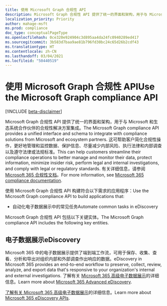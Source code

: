 ```yaml
---
title: 使用 Microsoft Graph 合规性 API
description: Microsoft Graph 合规性 API 提供了统一的界面和架构，用于与 Microsoft 和生态系统合作伙伴的合规性解决方案集成。 这可帮助客户简化合规性操作，更好地管理和监控数据、保护信息、尽量减少内部风险、执行法律和内部调查以及遵守法律或法规标准。
localization_priority: Priority
author: mahage-msft
ms.prod: compliance
doc_type: conceptualPageType
ms.openlocfilehash: 0ce320e924904c3d895aa4da24fc0940289ed417
ms.sourcegitcommit: 3b583d7baa9ae81b796fd30bc24c65d26b2cdf43
ms.translationtype: HT
ms.contentlocale: zh-CN
ms.lasthandoff: 03/04/2021
ms.locfileid: "50440519"
---
```

# <a name="use-the-microsoft-graph-compliance-api"></a><span data-ttu-id="0f506-104">使用 Microsoft Graph 合规性 API</span><span class="sxs-lookup"><span data-stu-id="0f506-104">Use the Microsoft Graph compliance API</span></span>

[!INCLUDE [beta-disclaimer](../../includes/beta-disclaimer.md)]

<span data-ttu-id="0f506-105">Microsoft Graph 合规性 API 提供了统一的界面和架构，用于与 Microsoft 和生态系统合作伙伴的合规性解决方案集成。</span><span class="sxs-lookup"><span data-stu-id="0f506-105">The Microsoft Graph compliance API provides a unified interface and schema to integrate with compliance solutions from Microsoft and ecosystem partners.</span></span> <span data-ttu-id="0f506-106">这可帮助客户简化合规性操作，更好地管理和监控数据、保护信息、尽量减少内部风险、执行法律和内部调查以及遵守法律或法规标准。</span><span class="sxs-lookup"><span data-stu-id="0f506-106">This can help customers streamline their compliance operations to better manage and monitor their data, protect information, minimize insider risk, perform legal and internal investigations, and comply with legal or regulatory standards.</span></span> <span data-ttu-id="0f506-107">有关详细信息，请参阅 [Microsoft 365 合规性文档](/microsoft-365/compliance)。</span><span class="sxs-lookup"><span data-stu-id="0f506-107">For more information, see [Microsoft 365 compliance documentation](/microsoft-365/compliance).</span></span>

<span data-ttu-id="0f506-108">使用 Microsoft Graph 合规性 API 构建符合以下需求的应用程序：</span><span class="sxs-lookup"><span data-stu-id="0f506-108">Use the Microsoft Graph compliance API to build applications that:</span></span>

- <span data-ttu-id="0f506-109">自动化电子数据展示中的常见任务</span><span class="sxs-lookup"><span data-stu-id="0f506-109">Automate common tasks in eDiscovery</span></span>

<span data-ttu-id="0f506-110">Microsoft Graph 合规性 API 包括以下关键实体。</span><span class="sxs-lookup"><span data-stu-id="0f506-110">The Microsoft Graph compliance API includes the following key entities.</span></span>

## <a name="ediscovery"></a><span data-ttu-id="0f506-111">电子数据展示</span><span class="sxs-lookup"><span data-stu-id="0f506-111">eDiscovery</span></span>

<span data-ttu-id="0f506-112">Microsoft 365 中的电子数据展示提供了端到端工作流，可用于保存、收集、查看、分析和导出对组织内部和外部调查作出响应的数据。</span><span class="sxs-lookup"><span data-stu-id="0f506-112">eDiscovery in Microsoft 365 provides an end-to-end workflow to preserve, collect, review, analyze, and export data that's responsive to your organization's internal and external investigations.</span></span> <span data-ttu-id="0f506-113">了解有关 [Microsoft 365 高级电子数据展示](/microsoft-365/compliance/overview-ediscovery-20)的详细信息。</span><span class="sxs-lookup"><span data-stu-id="0f506-113">Learn more about [Microsoft 365 Advanced eDiscovery](/microsoft-365/compliance/overview-ediscovery-20).</span></span>

<span data-ttu-id="0f506-114">[了解有关 Microsoft 365 高级电子数据展示](ediscovery-ediscoveryapioverview.md)的详细信息。</span><span class="sxs-lookup"><span data-stu-id="0f506-114">Learn more about [Microsoft 365 eDiscovery APIs](ediscovery-ediscoveryapioverview.md).</span></span>

<!--
## Labels

??? Labels should be moved from security to here.  They are currently under a node called Information protection.
-->
